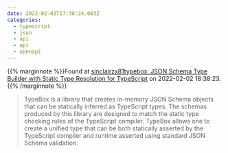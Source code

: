 ```yaml
---
date: 2022-02-02T17:38:24.083Z
categories:
  - typescript
  - json
  - api
  - api
  - openapi
---
```

{{% marginnote %}}Found at [sinclairzx81typebox: JSON Schema Type Builder with Static Type Resolution for TypeScript](https://github.com/sinclairzx81/typebox) on 2022-02-02 18:38:23.{{% /marginnote %}}

> TypeBox is a library that creates in-memory JSON Schema objects that can be statically inferred as TypeScript types. The schemas produced by this library are designed to match the static type checking rules of the TypeScript compiler. TypeBox allows one to create a unified type that can be both statically asserted by the TypeScript compiler and runtime asserted using standard JSON Schema validation.

